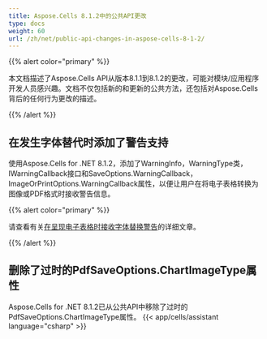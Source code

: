 ```yaml
---
title: Aspose.Cells 8.1.2中的公共API更改
type: docs
weight: 60
url: /zh/net/public-api-changes-in-aspose-cells-8-1-2/
---
```


{{% alert color="primary" %}} 

本文档描述了Aspose.Cells API从版本8.1.1到8.1.2的更改，可能对模块/应用程序开发人员感兴趣。文档不仅包括新的和更新的公共方法，还包括对Aspose.Cells背后的任何行为更改的描述。

{{% /alert %}} 
## **在发生字体替代时添加了警告支持**
使用Aspose.Cells for .NET 8.1.2，添加了WarningInfo，WarningType类，IWarningCallback接口和SaveOptions.WarningCallback，ImageOrPrintOptions.WarningCallback属性，以便让用户在将电子表格转换为图像或PDF格式时接收警告信息。 

{{% alert color="primary" %}} 

请查看有关[在呈现电子表格时接收字体替换警告](http://aspose.com/docs/display/cellsnet/Get+Warnings+for+Font+Substitution+while+Rendering+Excel+File)的详细文章。

{{% /alert %}}
## **删除了过时的PdfSaveOptions.ChartImageType属性**
Aspose.Cells for .NET 8.1.2已从公共API中移除了过时的PdfSaveOptions.ChartImageType属性。
{{< app/cells/assistant language="csharp" >}}

